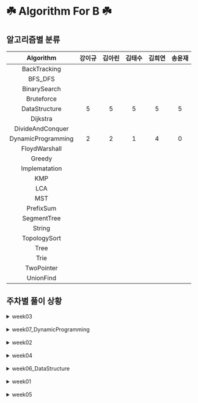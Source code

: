 # ☘️ Algorithm For B ☘️
## 알고리즘별 분류 
| Algorithm | 강이규 | 김아린 | 김태수 | 김희연 | 송윤재 | 
 | :--: | :--: | :--: | :--: | :--: | :--: | 
 | BackTracking | 
 | BFS_DFS | 
 | BinarySearch | 
 | Bruteforce | 
 | DataStructure | 5 | 5 | 5 | 5 | 5 | 
 | Dijkstra | 
 | DivideAndConquer | 
 | DynamicProgramming | 2 | 2 | 1 | 4 |  0 |
 | FloydWarshall | 
 | Greedy | 
 | Implematation | 
 | KMP | 
 | LCA | 
 | MST | 
 | PrefixSum | 
 | SegmentTree | 
 | String | 
 | TopologySort | 
 | Tree | 
 | Trie | 
 | TwoPointer | 
 | UnionFind | 
## 주차별 풀이 상황 

<details>
<summary>
week03
</summary>
<div markdown="1">

 | 문제 | 강이규 | 김아린 | 김태수 | 김희연 | 송윤재 | 
 | :--: | :--: | :--: | :--: | :--: | :--: | 
 | 트리의순회 |  ✔️  |  ✔️  |  ✔️  |  ❌  |  ✔️  | 
 | 세수의합 |  ✔️  |  ✔️  |  ✔️  |  ❌  |  ✔️  | 
 | 같이눈사람만들래 |  ✔️  |  ✔️  |  ✔️  |  ❌  |  ✔️  | 
 | 철로 |  ✔️  |  ✔️  |  ✔️  |  ❌  |  ✔️  | 
</div></details>
<br>
<details>
<summary>
week07_DynamicProgramming
</summary>
<div markdown="1">

 | 문제 | 강이규 | 김아린 | 김태수 | 김희연 | 송윤재 | 
 | :--: | :--: | :--: | :--: | :--: | :--: | 
 | RGB거리2 |  ✔️  |  ✔️  |  ❌  |  ✔️  |  ❌  | 
 | Ezreal여눈부터가네ㅈㅈ |  ❌  |  ✔️  |  ❌  |  ✔️  |  ❌  | 
 | 가장긴증가하는부분수열2 |  ✔️  |  ❌  |  ❌  |  ✔️  |  ❌  | 
 | 양팔저울 |  ❌  |  ❌  |  ❌  |  ✔️  |  ❌  | 
 | 이즈리얼여눈부터가네ㅈㅈ |  ❌  |  ❌  |  ✔️  |  ❌  |  ❌  | 
</div></details>
<br>
<details>
<summary>
week02
</summary>
<div markdown="1">

 | 문제 | 강이규 | 김아린 | 김태수 | 김희연 | 송윤재 | 
 | :--: | :--: | :--: | :--: | :--: | :--: | 
 | 이진검색트리 |  ✔️  |  ✔️  |  ✔️  |  ❌  |  ✔️  | 
 | 이중우선순위큐 |  ✔️  |  ✔️  |  ✔️  |  ❌  |  ✔️  | 
 | 비숍 |  ✔️  |  ✔️  |  ✔️  |  ❌  |  ✔️  | 
 | 크게만들기 |  ✔️  |  ✔️  |  ✔️  |  ❌  |  ✔️  | 
</div></details>
<br>
<details>
<summary>
week04
</summary>
<div markdown="1">

 | 문제 | 강이규 | 김아린 | 김태수 | 김희연 | 송윤재 | 
 | :--: | :--: | :--: | :--: | :--: | :--: | 
 | 귀농 |  ✔️  |  ✔️  |  ✔️  |  ❌  |  ✔️  | 
 | 색종이3 |  ✔️  |  ✔️  |  ✔️  |  ❌  |  ✔️  | 
 | 최대공약수하나빼기 |  ✔️  |  ✔️  |  ✔️  |  ❌  |  ✔️  | 
 | 직사각형으로나누기 |  ✔️  |  ✔️  |  ✔️  |  ❌  |  ✔️  | 
</div></details>
<br>
<details>
<summary>
week06_DataStructure
</summary>
<div markdown="1">

 | 문제 | 강이규 | 김아린 | 김태수 | 김희연 | 송윤재 | 
 | :--: | :--: | :--: | :--: | :--: | :--: | 
 | 오아시스재결합 |  ✔️  |  ✔️  |  ✔️  |  ✔️  |  ✔️  | 
 | 중앙값구하기 |  ✔️  |  ✔️  |  ✔️  |  ✔️  |  ✔️  | 
 | 문제추천시스템Version1 |  ✔️  |  ✔️  |  ✔️  |  ✔️  |  ✔️  | 
 | AC |  ✔️  |  ✔️  |  ✔️  |  ✔️  |  ✔️  | 
 | 싸지방에간준하 |  ✔️  |  ✔️  |  ✔️  |  ✔️  |  ✔️  | 
</div></details>
<br>
<details>
<summary>
week01
</summary>
<div markdown="1">

 | 문제 | 강이규 | 김아린 | 김태수 | 김희연 | 송윤재 | 
 | :--: | :--: | :--: | :--: | :--: | :--: | 
 | 치즈 |  ❌  |  ✔️  |  ✔️  |  ❌  |  ✔️  | 
 | 색상환 |  ✔️  |  ✔️  |  ✔️  |  ❌  |  ✔️  | 
 | 문제집 |  ✔️  |  ✔️  |  ✔️  |  ❌  |  ✔️  | 
 | 피자굽기 |  ✔️  |  ✔️  |  ✔️  |  ❌  |  ✔️  | 
</div></details>
<br>
<details>
<summary>
week05
</summary>
<div markdown="1">

 | 문제 | 강이규 | 김아린 | 김태수 | 김희연 | 송윤재 | 
 | :--: | :--: | :--: | :--: | :--: | :--: | 
 | 뉴스전하기 |  ✔️  |  ✔️  |  ✔️  |  ❌  |  ✔️  | 
 | ㄷㄷㄷㅈ |  ✔️  |  ✔️  |  ✔️  |  ❌  |  ✔️  | 
 | 트리와쿼리 |  ✔️  |  ✔️  |  ✔️  |  ❌  |  ✔️  | 
 | 트리의지름 |  ✔️  |  ✔️  |  ✔️  |  ❌  |  ✔️  | 
</div></details>
<br>